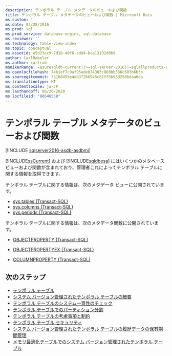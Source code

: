 ```yaml
---
description: テンポラル テーブル メタデータのビューおよび関数
title: テンポラル テーブル メタデータのビューおよび関数 | Microsoft Docs
ms.custom: ''
ms.date: 03/28/2016
ms.prod: sql
ms.prod_service: database-engine, sql-database
ms.reviewer: ''
ms.technology: table-view-index
ms.topic: conceptual
ms.assetid: e5d23ec9-7d18-40f6-add4-bea13132d0b9
author: CarlRabeler
ms.author: carlrab
monikerRange: =azuresqldb-current||>=sql-server-2016||=sqlallproducts-allversions||>=sql-server-linux-2017||=azuresqldb-mi-current
ms.openlocfilehash: 74b1ef7c9af95ade874303c868bb586c603b6b3b
ms.sourcegitcommit: 331b8495e4ab37266945c81ff5b93d250bdaa6da
ms.translationtype: HT
ms.contentlocale: ja-JP
ms.lasthandoff: 08/20/2020
ms.locfileid: "88646558"
---
```

# <a name="temporal-table-metadata-views-and-functions"></a>テンポラル テーブル メタデータのビューおよび関数


[!INCLUDE [sqlserver2016-asdb-asdbmi](../../includes/applies-to-version/sqlserver2016-asdb-asdbmi.md)]


[!INCLUDE[ssCurrent](../../includes/sscurrent-md.md)] および [!INCLUDE[sqldbesa](../../includes/sqldbesa-md.md)] にはいくつかのメタベース ビューおよび関数が含まれており、管理者これによってテンポラル テーブルに関する情報を取得できます。

テンポラル テーブルに関する情報は、次のメタデータ ビューに公開されています。

- [sys.tables &#40;Transact-SQL&#41;](../../relational-databases/system-catalog-views/sys-tables-transact-sql.md)
- [sys.columns &#40;Transact-SQL&#41;](../../relational-databases/system-catalog-views/sys-columns-transact-sql.md)
- [sys.periods &#40;Transact-SQL&#41;](../../relational-databases/system-catalog-views/sys-periods-transact-sql.md)

 テンポラル テーブルに関する情報は、次のメタデータ関数に公開されています。

- [OBJECTPROPERTY &#40;Transact-SQL&#41;](../../t-sql/functions/objectproperty-transact-sql.md)

- [OBJECTPROPERTYEX &#40;Transact-SQL&#41;](../../t-sql/functions/objectpropertyex-transact-sql.md)

- [COLUMNPROPERTY &#40;Transact-SQL&#41;](../../t-sql/functions/columnproperty-transact-sql.md)

## <a name="next-steps"></a>次のステップ

- [テンポラル テーブル](../../relational-databases/tables/temporal-tables.md)
- [システム バージョン管理されたテンポラル テーブルの概要](../../relational-databases/tables/getting-started-with-system-versioned-temporal-tables.md)
- [テンポラル テーブルのシステム一貫性のチェック](../../relational-databases/tables/temporal-table-system-consistency-checks.md)
- [テンポラル テーブルでのパーティション分割](../../relational-databases/tables/partitioning-with-temporal-tables.md)
- [テンポラル テーブルの考慮事項と制約](../../relational-databases/tables/temporal-table-considerations-and-limitations.md)
- [テンポラル テーブル セキュリティ](../../relational-databases/tables/temporal-table-security.md)
- [システム バージョン管理されたテンポラル テーブルの履歴データの保有期間管理](../../relational-databases/tables/manage-retention-of-historical-data-in-system-versioned-temporal-tables.md)
- [メモリ最適化テーブルでのシステム バージョン管理されたテンポラル テーブル](../../relational-databases/tables/system-versioned-temporal-tables-with-memory-optimized-tables.md)

